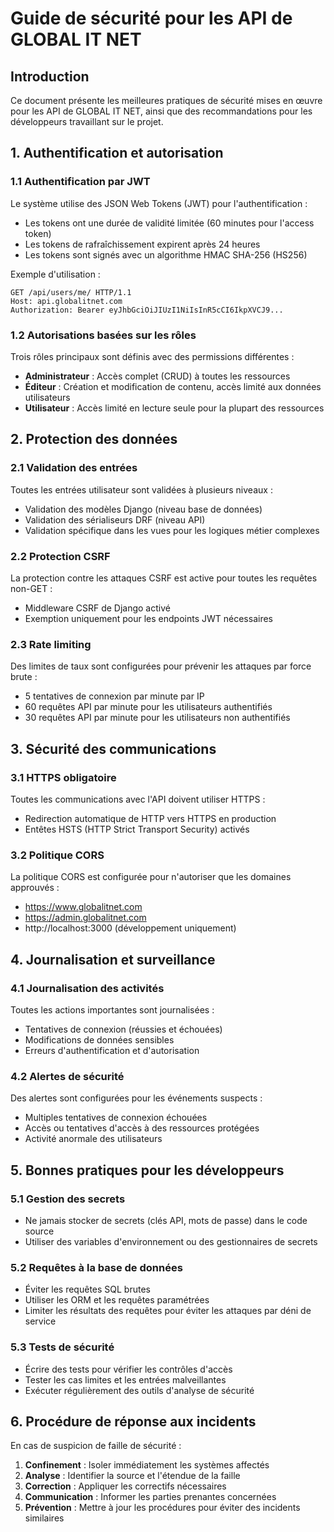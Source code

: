 # Guide de sécurité pour les API de GLOBAL IT NET

## Introduction

Ce document présente les meilleures pratiques de sécurité mises en œuvre pour les API de GLOBAL IT NET, ainsi que des recommandations pour les développeurs travaillant sur le projet.

## 1. Authentification et autorisation

### 1.1 Authentification par JWT

Le système utilise des JSON Web Tokens (JWT) pour l'authentification :
- Les tokens ont une durée de validité limitée (60 minutes pour l'access token)
- Les tokens de rafraîchissement expirent après 24 heures
- Les tokens sont signés avec un algorithme HMAC SHA-256 (HS256)

Exemple d'utilisation :
```http
GET /api/users/me/ HTTP/1.1
Host: api.globalitnet.com
Authorization: Bearer eyJhbGciOiJIUzI1NiIsInR5cCI6IkpXVCJ9...
```

### 1.2 Autorisations basées sur les rôles

Trois rôles principaux sont définis avec des permissions différentes :
- **Administrateur** : Accès complet (CRUD) à toutes les ressources
- **Éditeur** : Création et modification de contenu, accès limité aux données utilisateurs
- **Utilisateur** : Accès limité en lecture seule pour la plupart des ressources

## 2. Protection des données

### 2.1 Validation des entrées

Toutes les entrées utilisateur sont validées à plusieurs niveaux :
- Validation des modèles Django (niveau base de données)
- Validation des sérialiseurs DRF (niveau API)
- Validation spécifique dans les vues pour les logiques métier complexes

### 2.2 Protection CSRF

La protection contre les attaques CSRF est active pour toutes les requêtes non-GET :
- Middleware CSRF de Django activé
- Exemption uniquement pour les endpoints JWT nécessaires

### 2.3 Rate limiting

Des limites de taux sont configurées pour prévenir les attaques par force brute :
- 5 tentatives de connexion par minute par IP
- 60 requêtes API par minute pour les utilisateurs authentifiés
- 30 requêtes API par minute pour les utilisateurs non authentifiés

## 3. Sécurité des communications

### 3.1 HTTPS obligatoire

Toutes les communications avec l'API doivent utiliser HTTPS :
- Redirection automatique de HTTP vers HTTPS en production
- Entêtes HSTS (HTTP Strict Transport Security) activés

### 3.2 Politique CORS

La politique CORS est configurée pour n'autoriser que les domaines approuvés :
- https://www.globalitnet.com
- https://admin.globalitnet.com
- http://localhost:3000 (développement uniquement)

## 4. Journalisation et surveillance

### 4.1 Journalisation des activités

Toutes les actions importantes sont journalisées :
- Tentatives de connexion (réussies et échouées)
- Modifications de données sensibles
- Erreurs d'authentification et d'autorisation

### 4.2 Alertes de sécurité

Des alertes sont configurées pour les événements suspects :
- Multiples tentatives de connexion échouées
- Accès ou tentatives d'accès à des ressources protégées
- Activité anormale des utilisateurs

## 5. Bonnes pratiques pour les développeurs

### 5.1 Gestion des secrets

- Ne jamais stocker de secrets (clés API, mots de passe) dans le code source
- Utiliser des variables d'environnement ou des gestionnaires de secrets

### 5.2 Requêtes à la base de données

- Éviter les requêtes SQL brutes
- Utiliser les ORM et les requêtes paramétrées
- Limiter les résultats des requêtes pour éviter les attaques par déni de service

### 5.3 Tests de sécurité

- Écrire des tests pour vérifier les contrôles d'accès
- Tester les cas limites et les entrées malveillantes
- Exécuter régulièrement des outils d'analyse de sécurité

## 6. Procédure de réponse aux incidents

En cas de suspicion de faille de sécurité :

1. **Confinement** : Isoler immédiatement les systèmes affectés
2. **Analyse** : Identifier la source et l'étendue de la faille
3. **Correction** : Appliquer les correctifs nécessaires
4. **Communication** : Informer les parties prenantes concernées
5. **Prévention** : Mettre à jour les procédures pour éviter des incidents similaires

